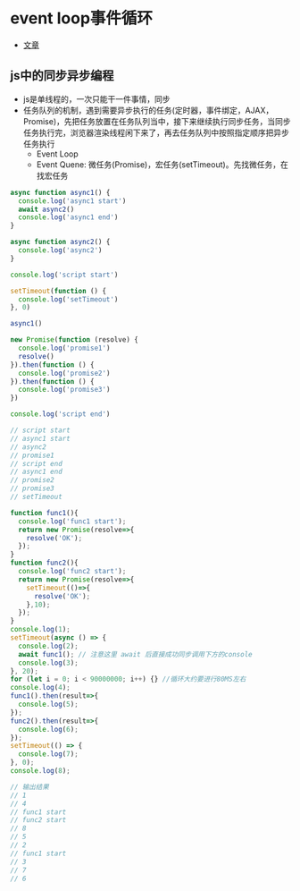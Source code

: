 # event loop事件循环

- [文章](https://juejin.im/post/5b73d7a6518825610072b42b)

## js中的同步异步编程

- js是单线程的，一次只能干一件事情，同步
- 任务队列的机制，遇到需要异步执行的任务(定时器，事件绑定，AJAX，Promise)，先把任务放置在任务队列当中，接下来继续执行同步任务，当同步任务执行完，浏览器渲染线程闲下来了，再去任务队列中按照指定顺序把异步任务执行
  - Event Loop
  - Event Quene: 微任务(Promise)，宏任务(setTimeout)。先找微任务，在找宏任务

```js
async function async1() {
  console.log('async1 start')
  await async2()
  console.log('async1 end')
}

async function async2() {
  console.log('async2')
}

console.log('script start')

setTimeout(function () {
  console.log('setTimeout')
}, 0)

async1()

new Promise(function (resolve) {
  console.log('promise1')
  resolve()
}).then(function () {
  console.log('promise2')
}).then(function () {
  console.log('promise3')
})

console.log('script end')

// script start
// async1 start
// async2
// promise1
// script end
// async1 end
// promise2
// promise3
// setTimeout
```

```js
function func1(){
  console.log('func1 start');
  return new Promise(resolve=>{
    resolve('OK');
  });
}
function func2(){
  console.log('func2 start');
  return new Promise(resolve=>{
    setTimeout(()=>{
      resolve('OK');
    },10);
  });
}
console.log(1);
setTimeout(async () => {
  console.log(2);
  await func1(); // 注意这里 await 后直接成功同步调用下方的console
  console.log(3);
}, 20);
for (let i = 0; i < 90000000; i++) {} //循环大约要进行80MS左右
console.log(4);
func1().then(result=>{
  console.log(5);
});
func2().then(result=>{
  console.log(6);
});
setTimeout(() => {
  console.log(7);
}, 0);
console.log(8);

// 输出结果
// 1
// 4
// func1 start
// func2 start
// 8
// 5
// 2
// func1 start
// 3
// 7
// 6
```
